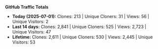 
**GitHub Traffic Totals**

- **Today (2025-07-01):** Clones: 213 | Unique Cloners: 31 | Views: 56 | Unique Visitors: 2
- **Last 14 days:** Clones: 2,841 | Unique Cloners: 525 | Views: 2,723 | Unique Visitors: 47
- **Lifetime:** Clones: 2,611 | Unique Cloners: 530 | Views: 2,445 | Unique Visitors: 53
